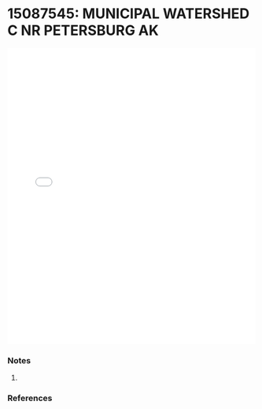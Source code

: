 # 15087545: MUNICIPAL WATERSHED C NR PETERSBURG AK

<iframe src="/distribution_estimation/_static/stations/15087545_fdc.html" width="100%" height="600" frameborder="0"></iframe>

### Notes
1. 

### References

